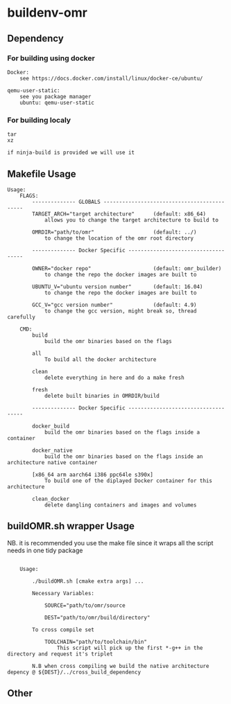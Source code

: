 
# buildenv-omr

## Dependency

### For building using docker
    Docker:
        see https://docs.docker.com/install/linux/docker-ce/ubuntu/

    qemu-user-static:
        see you package manager
        ubuntu: qemu-user-static

### For building localy

    tar
    xz
    
    if ninja-build is provided we will use it 
    
## Makefile Usage
```
Usage:
	FLAGS:
		-------------- GLOBALS -------------------------------------------- 
		TARGET_ARCH="target architecture"      (default: x86_64)
			allows you to change the target architecture to build to 

		OMRDIR="path/to/omr"                   (default: ../) 
			to change the location of the omr root directory 

		-------------- Docker Specific ------------------------------------ 

		OWNER="docker repo"                    (default: omr_builder)
			to change the repo the docker images are built to 

		UBUNTU_V="ubuntu version number"       (default: 16.04)
			to change the repo the docker images are built to 

		GCC_V="gcc version number"             (default: 4.9) 
			to change the gcc version, might break so, thread carefully

	CMD:
		build	
			build the omr binaries based on the flags

		all	
			To build all the docker architecture

		clean 
			delete everything in here and do a make fresh

		fresh 
			delete built binaries in OMRDIR/build 

		-------------- Docker Specific ------------------------------------ 

		docker_build	
			build the omr binaries based on the flags inside a container 

		docker_native	
			build the omr binaries based on the flags inside an architecture native container 

		[x86_64 arm aarch64 i386 ppc64le s390x]	
			To build one of the diplayed Docker container for this architecture

		clean_docker 
			delete dangling containers and images and volumes
```
## buildOMR.sh wrapper Usage

NB. it is recommended you use the make file since it wraps all the script needs in one tidy package
```

    Usage:

        ./buildOMR.sh [cmake extra args] ... 

        Necessary Variables:

            SOURCE="path/to/omr/source

            DEST="path/to/omr/build/directory"

        To cross compile set 

            TOOLCHAIN="path/to/toolchain/bin"
                This script will pick up the first *-g++ in the directory and request it's triplet

        N.B when cross compiling we build the native architecture depency @ ${DEST}/../cross_build_dependency
```
## Other

